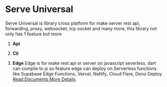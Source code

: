 # Serve Universal

Serve Universal is library cross platform for make server rest api, forwarding, proxy, websocket, tcp socket and many more, this library not only has 1 feature but more 

1. **Api**

2. **Cli**

3. **Edge**
   Edge is for make rest api or server on javascript severless, dart can compile to js so feature edge can deploy on Serverless functions like Supabase Edge Functions, Vercel, Netlify, Cloud Flare, Deno Deploy
   [Read Documents More Details]()
 